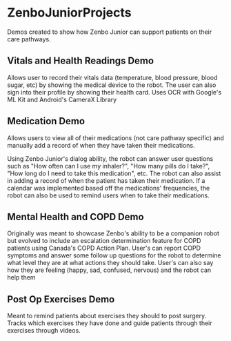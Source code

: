 # ZenboJuniorProjects

Demos created to show how Zenbo Junior can support patients on their care pathways.

## Vitals and Health Readings Demo
Allows user to record their vitals data (temperature, blood pressure, blood sugar, etc) by showing the medical device to the robot. The user can also sign into their profile by showing their health card. Uses OCR with Google's ML Kit and Android's CameraX Library 

## Medication Demo 
Allows users to view all of their medications (not care pathway specific) and manually add a record of when they have taken their medications. 

Using Zenbo Junior's dialog ability, the robot can answer user questions such as "How often can I use my inhaler?", "How many pills do I take?", "How long do I need to take this medication", etc. The robot can also assist in adding a record of when the patient has taken their medication. If a calendar was implemented based off the medications' frequencies, the robot can also be used to remind users when to take their medications.

## Mental Health and COPD Demo 
Originally was meant to showcase Zenbo's ability to be a companion robot but evolved to include an escalation determination feature for COPD patients using Canada's COPD Action Plan. User's can report COPD symptoms and answer some follow up questions for the robot to determine what level they are at what actions they should take. User's can also say how they are feeling (happy, sad, confused, nervous) and the robot can help them

## Post Op Exercises Demo
Meant to remind patients about exercises they should to post surgery. Tracks which exercises they have done and guide patients through their exercises through videos.
 
